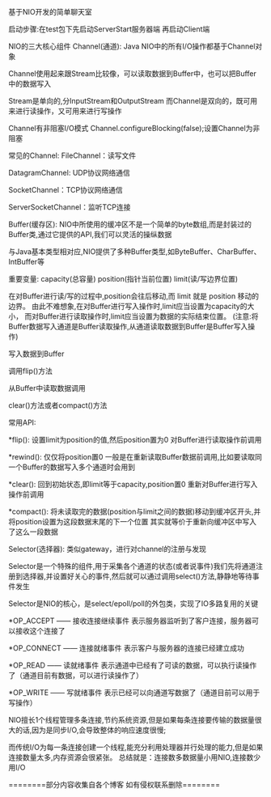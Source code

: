 基于NIO开发的简单聊天室

启动步骤:在test包下先启动ServerStart服务器端 再启动Client端


NIO的三大核心组件
Channel(通道):
Java NIO中的所有I/O操作都基于Channel对象

Channel使用起来跟Stream比较像，可以读取数据到Buffer中，也可以把Buffer中的数据写入

Stream是单向的,分InputStream和OutputStream 而Channel是双向的，既可用来进行读操作，又可用来进行写操作

Channel有非阻塞I/O模式         Channel.configureBlocking(false);设置Channel为非阻塞

常见的Channel:
FileChannel：读写文件

DatagramChannel: UDP协议网络通信

SocketChannel：TCP协议网络通信

ServerSocketChannel：监听TCP连接

Buffer(缓存区):
NIO中所使用的缓冲区不是一个简单的byte数组,而是封装过的Buffer类,通过它提供的API,我们可以灵活的操纵数据

与Java基本类型相对应,NIO提供了多种Buffer类型,如ByteBuffer、CharBuffer、IntBuffer等

重要变量:
capacity(总容量)  	position(指针当前位置)  	limit(读/写边界位置)

在对Buffer进行读/写的过程中,position会往后移动,而 limit 就是 position 移动的边界。
由此不难想象,在对Buffer进行写入操作时,limit应当设置为capacity的大小，
而对Buffer进行读取操作时,limit应当设置为数据的实际结束位置。
(注意:将Buffer数据写入通道是Buffer读取操作,从通道读取数据到Buffer是Buffer写入操作)

写入数据到Buffer

调用flip()方法

从Buffer中读取数据调用

clear()方法或者compact()方法

常用API:

*flip(): 设置limit为position的值,然后position置为0 对Buffer进行读取操作前调用

*rewind(): 仅仅将position置0 一般是在重新读取Buffer数据前调用,比如要读取同一个Buffer的数据写入多个通道时会用到 

*clear(): 回到初始状态,即limit等于capacity,position置0 重新对Buffer进行写入操作前调用

*compact(): 将未读取完的数据(position与limit之间的数据)移动到缓冲区开头,并将position设置为这段数据末尾的下一个位置 其实就等价于重新向缓冲区中写入了这么一段数据

Selector(选择器):
类似gateway，进行对channel的注册与发现

Selector是一个特殊的组件,用于采集各个通道的状态(或者说事件)我们先将通道注册到选择器,并设置好关心的事件,然后就可以通过调用select()方法,静静地等待事件发生

Selector是NIO的核心，是select/epoll/poll的外包类，实现了IO多路复用的关键

*OP_ACCEPT —— 接收连接继续事件 表示服务器监听到了客户连接，服务器可以接收这个连接了

*OP_CONNECT —— 连接就绪事件 表示客户与服务器的连接已经建立成功

*OP_READ —— 读就绪事件 表示通道中已经有了可读的数据，可以执行读操作了（通道目前有数据，可以进行读操作了）

*OP_WRITE —— 写就绪事件 表示已经可以向通道写数据了（通道目前可以用于写操作）

NIO擅长1个线程管理多条连接,节约系统资源,但是如果每条连接要传输的数据量很大的话,因为是同步I/O,会导致整体的响应速度很慢;

而传统I/O为每一条连接创建一个线程,能充分利用处理器并行处理的能力,但是如果连接数量太多,内存资源会很紧张。
总结就是：连接数多数据量小用NIO,连接数少用I/O

========部分内容收集自各个博客 如有侵权联系删除========